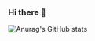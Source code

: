 ### Hi there 👋
![Anurag's GitHub stats](https://github-readme-stats.vercel.app/api?username=Small-BlueFish-hjy&show_icons=true&theme=dark)
<!--
**Small-BlueFish-hjy/Small-BlueFish-hjy** is a ✨ _special_ ✨ repository because its `README.md` (this file) appears on your GitHub profile.

Here are some ideas to get you started:

- 🔭 I’m currently working on ...
- 🌱 I’m currently learning ...
- 👯 I’m looking to collaborate on ...
- 🤔 I’m looking for help with ...
- 💬 Ask me about ...
- 📫 How to reach me: ...
- 😄 Pronouns: ...
- ⚡ Fun fact: ...
-->
